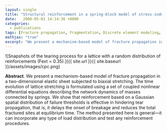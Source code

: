```yaml
---
layout: single
title: "Structural reinforcement in a spring-block model of stress-induced fracture propagation"
date:   2008-05-01 14:14:36 +0800
categories: 
  - publications
tags: [Fracture propagation, Fragmentation, Discrete element modeling, Reinforcement, Lattice models]
mathjax: "true"
excerpt: "We present a mechanism-based model of fracture propagation in a two-dimensional elastic sheet subjected to biaxial stretching."
---
```


![Snapshots of the tearing process for a lattice with a random distribution of reinforcements (Fext = 0.35).]({{ site.url }}{{ site.baseurl }}/assets/images/cpc.png)

**Abstract**. We present a mechanism-based model of fracture propagation in a two-dimensional elastic sheet subjected to biaxial stretching. The time evolution of lattice stretching is formulated using a set of coupled nonlinear differential equations describing the network dynamics of masses connected by springs. We show that reinforcement based on a Gaussian spatial distribution of failure thresholds is effective in hindering tear propagation, that is, it delays the onset of breakage and reduces the total fractured sites at equilibrium time. The method presented here is general—it can incorporate any type of load distribution and test any reinforcement procedures.
